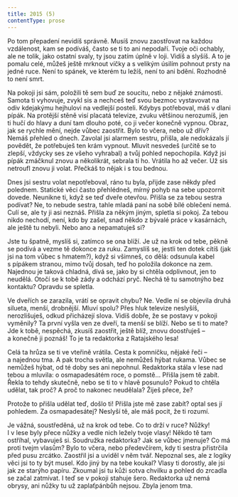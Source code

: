 ```yaml
---
title: 2015 (5)
contentType: prose
---
```


Po tom přepadení nevidíš správně. Musíš znovu zaostřovat na každou vzdálenost, kam se podíváš, často se ti to ani nepodaří. Tvoje oči ochably, ale ne tolik, jako ostatní svaly, ty jsou zatím úplně v loji. Vidíš a slyšíš. A to je pomalu celé, můžeš ještě mrknout víčky a s velikým úsilím pohnout prsty na jedné ruce. Není to spánek, ve kterém tu ležíš, není to ani bdění. Rozhodně to není smrt.

Na pokoji jsi sám, položili tě sem buď ze soucitu, nebo z nějaké známosti. Samota ti vyhovuje, zvykl sis a nechceš teď svou bezmoc vystavovat na odiv kdejakýmu hejhulovi na vedlejší posteli. Kdybys potřeboval, máš v dlani pípák. Na protější stěně visí placatá televize, zvuku většinou nerozumíš, jen ti hučí do hlavy a duní tam dlouho poté, co ji večer konečně vypnou. Obraz, jak se rychle mění, nejde vůbec zaostřit. Bylo to včera, nebo už dřív? Nemáš přehled o dnech. Zavolal jsi alarmem sestru, přišla, ale nedokázals jí povědět, že potřebuješ ten krám vypnout. Mluvit nesvedeš (určitě se to zlepší, vždycky ses ze všeho vyhrabal) a tvůj pohled nepochopila. Když jsi pípák zmáčknul znovu a několikrát, sebrala ti ho. Vrátila ho až večer. Už sis netroufl znovu ji volat. Přečkáš to nějak i s tou bednou.

Dnes jsi sestru volat nepotřeboval, ráno tu byla, přijde zase někdy před polednem. Statické věci často přehlédneš, mírný pohyb na sebe upozornit dovede. Neunikne ti, když se teď dveře otevřou. Přišla se za tebou sestra podívat? Ne, to nebude sestra, tahle mladá paní na sobě bílé oblečení nemá. Culí se, ale ty ji asi neznáš. Přišla za někým jiným, spletla si pokoj. Za tebou nikdo nechodí, není, kdo by zašel, snad někdo z bývalé práce v kasárnách, ale ještě tu nebyli. Nebo ano a nepamatuješ si?

Jste tu špatně, myslíš si, zatímco se ona blíží. Je už na krok od tebe, pěkně se podívá a vezme tě dokonce za ruku. Zamyslíš se, jestli ten dotek cítíš (jak jsi na tom vůbec s hmatem?), když si všimneš, co dělá: odsunula kabel s pípákem stranou, mimo tvůj dosah, teď ho položila dokonce na zem. Najednou je taková chladná, dívá se, jako by si chtěla odplivnout, jen to neudělá. Otočí se k tobě zády a odchází pryč. Nechá tě tu samotnýho bez kontaktu? Opravdu se spletla.

Ve dveřích se zarazila, vrátí se opravit chybu? Ne. Vedle ní se objevila druhá silueta, menší, drobnější. Mluví spolu? Přes hluk televize neslyšíš, nerozlišuješ, odkud přicházejí slova. Vidíš dobře, že se postavy v pokoji vyměnily? Ta první vyšla ven ze dveří, ta menší se blíží. Nebo se ti to mate? Jde k tobě, nespěchá, zkusíš zaostřit, ještě blíž, znovu doostřuješ – a konečně ji poznáš! To je ta redaktorka z Ratajského lesa!

Celá ta hrůza se ti ve vteřině vrátila. Cesta k pomníčku, nějaké řeči – a najednou tma. A pak trocha světla, ale nemůžeš hýbat rukama. Vůbec se nemůžeš hýbat, od té doby ses ani nepohnul. Redaktorka stála v lese nad tebou a mluvila: o osmapadesátém roce, o pomstě… Přišla jsem tě zabít. Řekla to tehdy skutečně, nebo se ti to v hlavě posunulo? Pokud to chtěla udělat, tak proč? A proč to nakonec neudělala? Žiješ přece, že?

Protože to přišla udělat teď, došlo ti! Přišla jste mě zase zabít? optal ses jí pohledem. Za osmapadesátej? Neslyší tě, ale máš pocit, že ti rozumí.

Je vážná, soustředěná, už na krok od tebe. Co to drží v ruce? Nůžky! I v lese byly přece nůžky a vedle nich ležely tvoje vlasy! Někdo tě tam ostříhal, vybavuješ si. Soudružka redaktorka? Jak se vůbec jmenuje? Co má proti tvejm vlasům? Bylo to včera, nebo předevčírem, kdy ti sestra přistrčila před pusu zrcátko. Zaostřil jsi a uviděl v něm tvář. Nepoznal ses, ale z logiky věci jsi to ty být musel. Kdo jiný by na tebe koukal? Vlasy ti dorostly, ale jsi jak ze starýho papíru. Zkoumal jsi tu kůži sotva chvilku a pohled do zrcadla se začal zatmívat. I teď se v pokoji stahuje šero. Redaktorka už nemá obrysy, ani nůžky tu už zaplaťpánbůh nejsou. Zbyla jenom tma.
